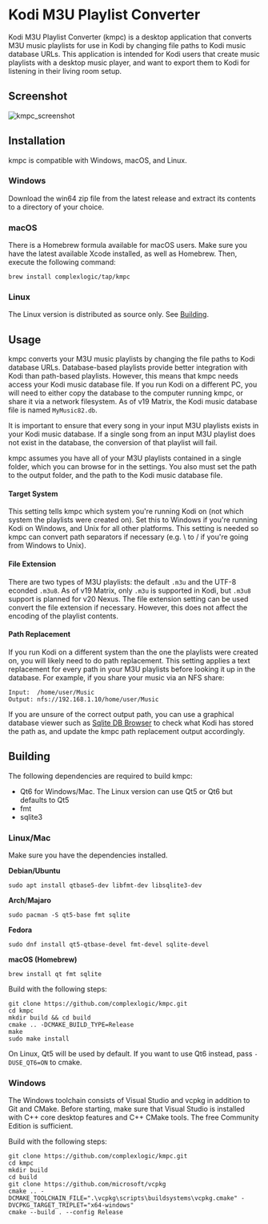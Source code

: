# Kodi M3U Playlist Converter
Kodi M3U Playlist Converter (kmpc) is a desktop application that converts M3U music playlists for use in Kodi by changing file paths to Kodi music database URLs. This application is intended for Kodi users that create music playlists with a desktop music player, and want to export them to Kodi for listening in their living room setup.

## Screenshot
![kmpc_screenshot](https://user-images.githubusercontent.com/95071366/196001159-bd27eca0-52fb-458e-941c-aea5bd73e4b0.png)

## Installation
kmpc is compatible with Windows, macOS, and Linux.
### Windows
Download the win64 zip file from the latest release and extract its contents to a directory of your choice.

### macOS
There is a Homebrew formula available for macOS users. Make sure you have the latest available Xcode installed, as well as Homebrew. Then, execute the following command:
```
brew install complexlogic/tap/kmpc
```
### Linux
The Linux version is distributed as source only. See [Building](#building).

## Usage
kmpc converts your M3U music playlists by changing the file paths to Kodi database URLs. Database-based playlists provide better integration with Kodi than path-based playlists. However, this means that kmpc needs access your Kodi music database file. If you run Kodi on a different PC, you will need to either copy the database to the computer running kmpc, or share it via a network filesystem. As of v19 Matrix, the Kodi music database file is named `MyMusic82.db`.

It is important to ensure that every song in your input M3U playlists exists in your Kodi music database. If a single song from an input M3U playlist does not exist in the database, the conversion of that playlist will fail.

kmpc assumes you have all of your M3U playlists contained in a single folder, which you can browse for in the settings. You also must set the path to the output folder, and the path to the Kodi music database file. 

#### Target System
This setting tells kmpc which system you're running Kodi on (not which system the playlists were created on). Set this to Windows if you're running Kodi on Windows, and Unix for all other platforms. This setting is needed so kmpc can convert path separators if necessary (e.g. \ to / if you're going from Windows to Unix).

#### File Extension
There are two types of M3U playlists: the default `.m3u` and the UTF-8 econded `.m3u8`. As of v19 Matrix, only `.m3u` is supported in Kodi, but `.m3u8` support is planned for v20 Nexus. The file extension setting can be used convert the file extension if necessary. However, this does not affect the encoding of the playlist contents.

#### Path Replacement
If you run Kodi on a different system than the one the playlists were created on, you will likely need to do path replacement. This setting applies a text replacement for every path in your M3U playlists before looking it up in the database. For example, if you share your music via an NFS share:
```
Input:  /home/user/Music
Output: nfs://192.168.1.10/home/user/Music
```
If you are unsure of the correct output path, you can use a graphical database viewer such as [Sqlite DB Browser](https://github.com/sqlitebrowser/sqlitebrowser) to check what Kodi has stored the path as, and update the kmpc path replacement output accordingly.

## Building
The following dependencies are required to build kmpc:
- Qt6 for Windows/Mac. The Linux version can use Qt5 or Qt6 but defaults to Qt5
- fmt
- sqlite3

### Linux/Mac
Make sure you have the dependencies installed.

**Debian/Ubuntu**
```
sudo apt install qtbase5-dev libfmt-dev libsqlite3-dev
```
**Arch/Majaro**
```
sudo pacman -S qt5-base fmt sqlite
```
**Fedora**
```
sudo dnf install qt5-qtbase-devel fmt-devel sqlite-devel
```
**macOS (Homebrew)**
```
brew install qt fmt sqlite
```

Build with the following steps:
```
git clone https://github.com/complexlogic/kmpc.git
cd kmpc
mkdir build && cd build
cmake .. -DCMAKE_BUILD_TYPE=Release
make
sudo make install
```
On Linux, Qt5 will be used by default. If you want to use Qt6 instead, pass `-DUSE_QT6=ON` to cmake.

### Windows
The Windows toolchain consists of Visual Studio and vcpkg in addition to Git and CMake. Before starting, make sure that Visual Studio is installed with C++ core desktop features and C++ CMake tools. The free Community Edition is sufficient.

Build with the following steps:
```
git clone https://github.com/complexlogic/kmpc.git
cd kmpc
mkdir build
cd build
git clone https://github.com/microsoft/vcpkg
cmake .. -DCMAKE_TOOLCHAIN_FILE=".\vcpkg\scripts\buildsystems\vcpkg.cmake" -DVCPKG_TARGET_TRIPLET="x64-windows"
cmake --build . --config Release
```
